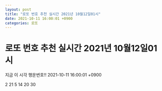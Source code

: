 ```yaml
---
layout: post
title: "로또 번호 추천 실시간 2021년 10월12일01시"
date: 2021-10-11 16:00:01 +0900
categories: 로또
---
```


# 로또 번호 추천 실시간 2021년 10월12일01시

지금 이 시각 행운번호!! 2021-10-11 16:00:01 +0900

 2  21  5  14  20  30 

